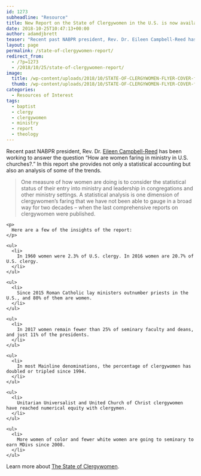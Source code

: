 ```yaml
---
id: 1273
subheadline: "Resource"
title: New Report on the State of Clergywomen in the U.S. is now available 
date: 2018-10-25T10:47:13+00:00
author: adamdjbrett
teaser: "Recent past NABPR president, Rev. Dr. Eileen Campbell-Reed has been working to answer the question &#8220;How are women faring in ministry in U.S. churches?.&#8221; In this report she provides not only a statistical accounting but also an analysis of some of the trends."
layout: page
permalink: /state-of-clergywomen-report/
redirect_from:
  - /?p=1273
  - /2018/10/25/state-of-clergywomen-report/
image:
  title: /wp-content/uploads/2018/10/STATE-OF-CLERGYWOMEN-FLYER-COVER-featured-image-768x570.png
  thumb: /wp-content/uploads/2018/10/STATE-OF-CLERGYWOMEN-FLYER-COVER-featured-image-768x570.png
categories:
  - Resources of Interest
tags:
  - baptist
  - clergy
  - clergywomen
  - ministry
  - report
  - theology
---
```

<div>
  <p>
  </p>
</div>

<div>
  Recent past NABPR president, Rev. Dr. <a href="https://eileencampbellreed.org/">Eileen Campbell-Reed</a> has been working to answer the question &#8220;How are women faring in ministry in U.S. churches?.&#8221; In this report she provides not only a statistical accounting but also an analysis of some of the trends.
</div>

<div>
  <blockquote>
    <p>
      One measure of how women are doing is to consider the statistical status of their entry into ministry and leadership in congregations and other ministry settings. A statistical analysis is one dimension of clergywomen’s faring that we have not been able to gauge in a broad way for two decades – when the last comprehensive reports on clergywomen were published.
    </p>
  </blockquote>
</div>

<div>

    <p>
      Here are a few of the insights of the report:
    </p>

    <ul>
      <li>
        In 1960 women were 2.3% of U.S. clergy. In 2016 women are 20.7% of U.S. clergy.
      </li>
    </ul>

    <ul>
      <li>
        Since 2015 Roman Catholic lay ministers outnumber priests in the U.S., and 80% of them are women.
      </li>
    </ul>

    <ul>
      <li>
        In 2017 women remain fewer than 25% of seminary faculty and deans, and just 11% of the presidents.
      </li>
    </ul>

    <ul>
      <li>
        In most Mainline denominations, the percentage of clergywomen has doubled or tripled since 1994.
      </li>
    </ul>

    <ul>
      <li>
        Unitarian Universalist and United Church of Christ clergywomen have reached numerical equity with clergymen.
      </li>
    </ul>

    <ul>
      <li>
        More women of color and fewer white women are going to seminary to earn MDivs since 2008.
      </li>
    </ul>
</div>

<div>
  Learn more about <a href="https://eileencampbellreed.org/blog/state-of-clergy/">The State of Clergywomen</a>.
</div>
